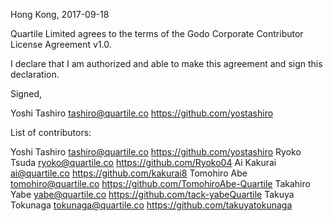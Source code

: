 Hong Kong, 2017-09-18

Quartile Limited agrees to the terms of the Godo Corporate Contributor License Agreement v1.0.

I declare that I am authorized and able to make this agreement and sign this declaration.

Signed,

Yoshi Tashiro tashiro@quartile.co https://github.com/yostashiro

List of contributors:

Yoshi Tashiro tashiro@quartile.co https://github.com/yostashiro
Ryoko Tsuda ryoko@quartile.co https://github.com/Ryoko04
Ai Kakurai ai@quartile.co https://github.com/kakurai8
Tomohiro Abe tomohiro@quartile.co https://github.com/TomohiroAbe-Quartile
Takahiro Yabe yabe@quartile.co https://github.com/tack-yabeQuartile
Takuya Tokunaga tokunaga@quartile.co https://github.com/takuyatokunaga
